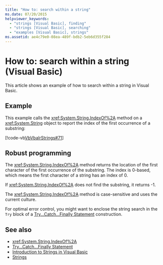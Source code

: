 ```yaml
---
title: "How to: search within a string"
ms.date: 07/20/2015
helpviewer_keywords:
  - "strings [Visual Basic], finding"
  - "strings [Visual Basic], searching"
  - "examples [Visual Basic], strings"
ms.assetid: ae4c79e0-08ea-489f-bdb2-5eb6d355f284
---
```

# How to: search within a string (Visual Basic)

This article shows an example of how to search within a string in Visual Basic.

## Example

This example calls the <xref:System.String.IndexOf%2A> method on a <xref:System.String> object to report the index of the first occurrence of a substring:

 [!code-vb[VbVbalrStrings#71](~/samples/snippets/visualbasic/VS_Snippets_VBCSharp/VbVbalrStrings/VB/Class2.vb#71)]

## Robust programming

The <xref:System.String.IndexOf%2A> method returns the location of the first character of the first occurrence of the substring. The index is 0-based, which means the first character of a string has an index of 0.

If <xref:System.String.IndexOf%2A> does not find the substring, it returns -1.

The <xref:System.String.IndexOf%2A> method is case-sensitive and uses the current culture.

For optimal error control, you might want to enclose the string search in the `Try` block of a [Try...Catch...Finally Statement](../../../language-reference/statements/try-catch-finally-statement.md) construction.

## See also

- <xref:System.String.IndexOf%2A>
- [Try...Catch...Finally Statement](../../../language-reference/statements/try-catch-finally-statement.md)
- [Introduction to Strings in Visual Basic](introduction-to-strings.md)
- [Strings](index.md)
